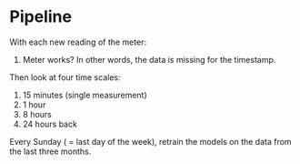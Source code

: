 # Pipeline

With each new reading of the meter:
1. Meter works? In other words, the data is missing for the timestamp.

Then look at four time scales:
1. 15 minutes (single measurement)
2. 1 hour
3. 8 hours
4. 24 hours back

Every Sunday ( = last day of the week), retrain the models on the data from the last three months.
